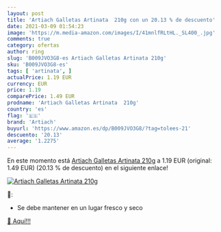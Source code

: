 ```yaml
---
layout: post
title: 'Artiach Galletas Artinata  210g con un 20.13 % de descuento'
date: 2021-03-09 01:54:23
image: 'https://m.media-amazon.com/images/I/41mnlfRLtHL._SL400_.jpg'
comments: true
category: ofertas
author: ring
slug: 'B009JVO3G8-es Artiach Galletas Artinata 210g'
sku: 'B009JVO3G8-es'
tags: [ 'artinata', ]
actualPrice: 1.19 EUR
currency: EUR
price: 1.19
comparePrice: 1.49 EUR
prodname: 'Artiach Galletas Artinata  210g'
country: 'es'
flag: '🇪🇸'
brand: 'Artiach'
buyurl: 'https://www.amazon.es/dp/B009JVO3G8/?tag=tolees-21'
descuento: '20.13'
average: '1.2275'
---
```


En este momento está [Artiach Galletas Artinata  210g](https://www.amazon.es/dp/B009JVO3G8/?tag=tolees-21) a 1.19 EUR (original: 1.49 EUR) (20.13 %  de descuento) en el siguiente enlace!

[![Artiach Galletas Artinata  210g](https://m.media-amazon.com/images/I/41mnlfRLtHL._SL400_.jpg)](https://www.amazon.es/dp/B009JVO3G8/?tag=tolees-21)

🔎:

- Se debe mantener en un lugar fresco y seco

[🛒 Aquí!!!](https://www.amazon.es/dp/B009JVO3G8/?tag=tolees-21)
